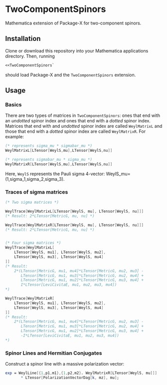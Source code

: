 # TwoComponentSpinors
Mathematica extension of Package-X for two-component spinors.

## Installation
Clone or download this repository into your Mathematica applications directory.
Then, running

```Mathematica
<<TwoComponentSpinors`
```

should load Package-X and the `TwoComponentSpinors` extension.

## Usage

### Basics

There are two types of matrices in `TwoComponentSpinors`: ones that end with
an *undotted* spinor index and ones that end with a *dotted* spinor index. Matrices that end with and *undotted* spinor index are called `WeylMatrixL` and those that end with a *dotted* spinor index are called `WeylMatrixR`. For example:

```Mathematica
(* represents sigma_mu * sigmabar_mu *)
WeylMatrixL[LTensor[WeylS,mu],LTensor[WeylS,nu]]

(* represents sigmabar_mu * sigma_mu *)
WeylMatrixR[LTensor[WeylS,mu],LTensor[WeylS,nu]]
```

Here, `WeylS` represents the Pauli sigma 4-vector: WeylS_mu=(1,sigma_1,sigma_2,sigma_3).

### Traces of sigma matrices


```Mathematica
(* Two sigma matrices *)

WeylTrace[WeylMatrixL[LTensor[WeylS, mu], LTensor[WeylS, nu]]]
(* Result: 2*LTensor[MetricG, mu, nu] *)

WeylTrace[WeylMatrixR[LTensor[WeylS, mu], LTensor[WeylS, nu]]]
(* Result: 2*LTensor[MetricG, mu, nu] *)


(* Four sigma matrices *)
WeylTrace[WeylMatrixL[
    LTensor[WeylS, mu1], LTensor[WeylS, mu2],
    LTensor[WeylS, mu3], LTensor[WeylS, mu4]
]]
(* Result:
    2*(LTensor[MetricG, mu1, mu4]*LTensor[MetricG, mu2, mu3] -
       LTensor[MetricG, mu1, mu3]*LTensor[MetricG, mu2, mu4] +
       LTensor[MetricG, mu1, mu2]*LTensor[MetricG, mu3, mu4] +
       I*LTensor[LeviCivitaE, mu1, mu2, mu3, mu4])
*)

WeylTrace[WeylMatrixR[
    LTensor[WeylS, mu1], LTensor[WeylS, mu2],
    LTensor[WeylS, mu3], LTensor[WeylS, mu4]
]]
(* Result:
    2*(LTensor[MetricG, mu1, mu4]*LTensor[MetricG, mu2, mu3] -
       LTensor[MetricG, mu1, mu3]*LTensor[MetricG, mu2, mu4] +
       LTensor[MetricG, mu1, mu2]*LTensor[MetricG, mu3, mu4] +
       -I*LTensor[LeviCivitaE, mu1, mu2, mu3, mu4])
*)
```

### Spinor Lines and  Hermitian Conjugates

Construct a spinor line with a massive polarization vector:

```Mathematica
exp = WeylLine[{1,p1,m1},{1,p2,m2}. WeylMatrixR[LTensor[WeylS, mu]]]
       * LTensor[PolarizationVectorDag[k, mz], mu];
```
